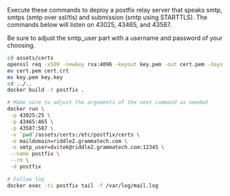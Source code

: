 Execute these commands to deploy a postfix relay server that speaks
smtp, smtps (smtp over ssl/tls) and submission (smtp using STARTTLS).
The commands below will listen on 43025, 43465, and 43587.

Be sure to adjust the smtp_user part with a username and password of
your choosing.

```bash
cd assets/certs
openssl req -x509 -newkey rsa:4096 -keyout key.pem -out cert.pem -days 365 -nodes
mv cert.pem cert.crt
mv key.pem key.key
cd ../..
docker build -t postfix .

# Make sure to adjust the arguments of the next command as needed
docker run \
 -p 43025:25 \
 -p 43465:465 \
 -p 43587:587 \
 -v `pwd`/assets/certs:/etc/postfix/certs \
 -e maildomain=riddle2.grammatech.com \
 -e smtp_user=dvitek@riddle2.grammatech.com:12345 \
 --name postfix \
 --rm \
 -d postfix

# Follow log
docker exec -ti postfix tail -f /var/log/mail.log
```
